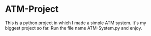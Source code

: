 # ATM-Project
This is a python project in which I made a simple ATM system. It's my biggest project so far.
Run the file name ATM-System.py and enjoy.
